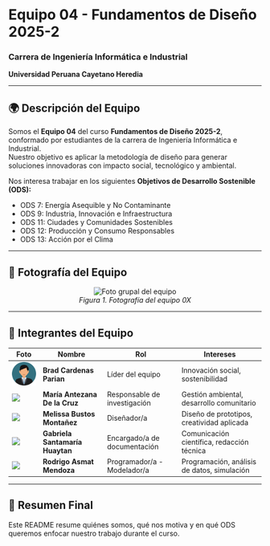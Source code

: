 
# Equipo 04 - Fundamentos de Diseño 2025-2  
### Carrera de Ingeniería Informática e Industrial  
**Universidad Peruana Cayetano Heredia**

---

## 🌍 Descripción del Equipo  
Somos el **Equipo 04** del curso **Fundamentos de Diseño 2025-2**, conformado por estudiantes de la carrera de Ingeniería Informática e Industrial.  
Nuestro objetivo es aplicar la metodología de diseño para generar soluciones innovadoras con impacto social, tecnológico y ambiental.  

Nos interesa trabajar en los siguientes **Objetivos de Desarrollo Sostenible (ODS):** 
 
- ODS 7: Energía Asequible y No Contaminante 
- ODS 9: Industria, Innovación e Infraestructura  
- ODS 11: Ciudades y Comunidades Sostenibles
- ODS 12: Producción y Consumo Responsables 
- ODS 13: Acción por el Clima  

---

## 📸 Fotografía del Equipo  
<p align="center">
  <img src="/Recursos/Imágenes/equipo.png" alt="Foto grupal del equipo" width="500"/><br>
  <em>Figura 1. Fotografía del equipo 0X</em>
</p>

---

## 👥 Integrantes del Equipo  

| Foto | Nombre | Rol | Intereses |
|------|--------|-----|-----------|
| <img src="https://github.com/BeyondNate/Grupo_4_Fundamentos_disenao/blob/main/Recursos/imagenes/hombre.png" width="90"/> | **Brad Cardenas Parian** | Líder del equipo | Innovación social, sostenibilidad |
| <img src="/Recursos/Imágenes/integrante2.png" width="90"/> | **María Antezana De la Cruz** | Responsable de investigación | Gestión ambiental, desarrollo comunitario |
| <img src="/Recursos/Imágenes/integrante1.png" width="90"/> | **Melissa Bustos Montañez** | Diseñador/a | Diseño de prototipos, creatividad aplicada |
| <img src="/Recursos/Imágenes/integrante2.png" width="90"/> | **Gabriela Santamaría Huaytan** | Encargado/a de documentación | Comunicación científica, redacción técnica |
| <img src="/Recursos/Imágenes/integrante1.png" width="90"/> | **Rodrigo Asmat Mendoza** | Programador/a - Modelador/a | Programación, análisis de datos, simulación |

---

## 📌 Resumen Final  
Este README resume quiénes somos, qué nos motiva y en qué ODS queremos enfocar nuestro trabajo durante el curso.  
